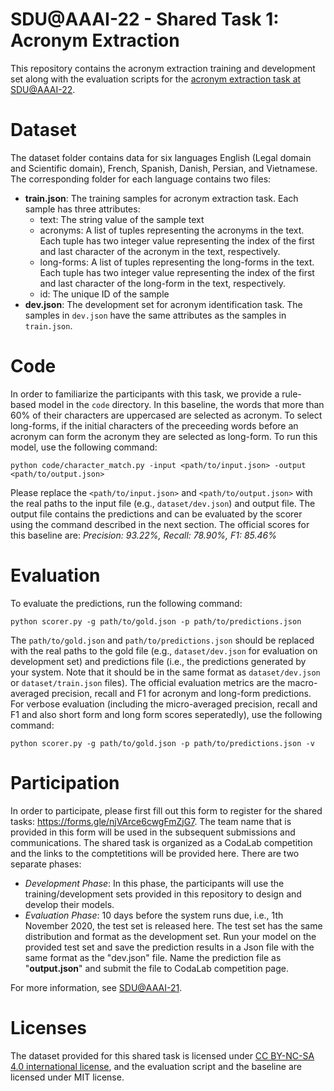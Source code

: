 # SDU@AAAI-22 - Shared Task 1: Acronym Extraction

This repository contains the acronym extraction training and development set along with the evaluation scripts for the [acronym extraction task at SDU@AAAI-22](https://sites.google.com/view/sdu-aaai22/shared-task).

# Dataset

The dataset folder contains data for six languages English (Legal domain and Scientific domain), French, Spanish, Danish, Persian, and Vietnamese. The corresponding folder for each language contains two files:

- **train.json**: The training samples for acronym extraction task. Each sample has three attributes:
  - text: The string value of the sample text
  - acronyms: A list of tuples representing the acronyms in the text. Each tuple has two integer value representing the index of the first and last character of the acronym in the text, respectively.
  - long-forms: A list of tuples representing the long-forms in the text. Each tuple has two integer value representing the index of the first and last character of the long-form in the text, respectively.
  - id: The unique ID of the sample
- **dev.json**: The development set for acronym identification task. The samples in `dev.json` have the same attributes as the samples in `train.json`.


# Code
In order to familiarize the participants with this task, we provide a rule-based model in the `code` directory. In this baseline, the words that more than 60% of their characters are uppercased are selected as acronym. To select long-forms, if the initial characters of the preceeding words before an acronym can form the acronym they are selected as long-form. To run this model, use the following command:

`python code/character_match.py -input <path/to/input.json> -output <path/to/output.json>`

Please replace the `<path/to/input.json>` and `<path/to/output.json>` with the real paths to the input file (e.g., `dataset/dev.json`) and output file. The output file contains the predictions and can be evaluated by the scorer using the command described in the next section. The official scores for this baseline are: *Precision: 93.22%, Recall: 78.90%, F1: 85.46%*
  
# Evaluation

To evaluate the predictions, run the following command:

`python scorer.py -g path/to/gold.json -p path/to/predictions.json`

The `path/to/gold.json` and `path/to/predictions.json` should be replaced with the real paths to the gold file (e.g., `dataset/dev.json` for evaluation on development set) and predictions file (i.e., the predictions generated by your system. Note that it should be in the same format as `dataset/dev.json` or `dataset/train.json` files). The official evaluation metrics are the macro-averaged precision, recall and F1 for acronym and long-form predictions. For verbose evaluation (including the micro-averaged precision, recall and F1 and also short form and long form scores seperatedly), use the following command:

`python scorer.py -g path/to/gold.json -p path/to/predictions.json -v`

# Participation

In order to participate, please first fill out this form to register for the shared tasks: https://forms.gle/njVArce6cwgFmZjG7. The team name that is provided in this form will be used in the subsequent submissions and communications. The shared task is organized as a CodaLab competition and the links to the comptetitions will be provided here. There are two separate phases:
- *Development Phase*: In this phase, the participants will use the training/development sets provided in this repository to design and develop their models. 
- *Evaluation Phase*: 10 days before the system runs due, i.e., 1th November 2020, the test set is released here. The test set has the same distribution and format as the development set. Run your model on the provided test set and save the prediction results in a Json file with the same format as the "dev.json" file. Name the prediction file as "**output.json**" and submit the file to CodaLab competition page.

For more information, see [SDU@AAAI-21](https://sites.google.com/view/sdu-aaai21/shared-task).

# Licenses
The dataset provided for this shared task is licensed under [CC BY-NC-SA 4.0 international license](https://creativecommons.org/licenses/by-nc-sa/4.0/legalcode), and the evaluation script and the baseline are licensed under MIT license.
